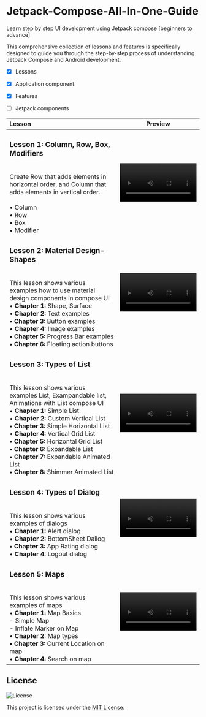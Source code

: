 # Jetpack-Compose-All-In-One-Guide
Learn step by step UI development using Jetpack compose [beginners to advance]

This comprehensive collection of lessons and features is specifically designed to guide you through the step-by-step process of understanding Jetpack Compose and Android development.

- [x] Lessons 
- [x] Application component
- [x] Features
- [ ] Jetpack components


| Lesson                                                                                                                                                                                                                     | Preview                                               |
|:-----------------------------------------------------------------------------------------------------------------------------------------------------------------------------------------------------------------------------|------------------------------------------------------ |
| <h3><b>Lesson 1:</b> Column, Row, Box, Modifiers</h3><br/>Create Row that adds elements in horizontal order, and Column that adds elements in vertical order.<br><br> • Column<br>• Row<br>• Box<br>• Modifier<br>              | <video src ='https://github.com/myofficework000/Jetpack-Compose-All-In-One-Guide/assets/51234843/03fbcede-3637-4db6-8cc4-5944d5aa427e' width=200/>
| <h3><b>Lesson 2:</b> Material Design- Shapes </h3><br/> This lesson shows various examples how to use material design components in compose UI <br> • **Chapter 1:** Shape, Surface <br>• **Chapter 2:** Text examples<br> **• Chapter 3:** Button examples<br>• **Chapter 4:** Image examples<br> **• Chapter 5:** Progress Bar examples<br>  **• Chapter 6:** Floating action buttons<br>      | <video src ='https://github.com/myofficework000/Jetpack-Compose-All-In-One-Guide/assets/51234843/be92aef7-29c5-491a-954a-434d5f91b4cf' width=200/> 
| <h3><b>Lesson 3:</b> Types of List </h3><br/> This lesson shows various examples List, Exampandable list, Animations with List compose UI <br> • **Chapter 1:** Simple List <br>• **Chapter 2:** Custom Vertical List<br> **• Chapter 3:** Simple Horizontal List <br>• **Chapter 4:** Vertical Grid List<br> **• Chapter 5:** Horizontal Grid List <br>  **• Chapter 6:** Expandable List <br>  **• Chapter 7:** Expandable Animated List <br>  **• Chapter 8:** Shimmer Animated List <br>      | <video src ='https://github.com/myofficework000/Jetpack-Compose-All-In-One-Guide/assets/51234843/8408016d-e2e9-4f15-bafc-20c67fe18f69' width=200/> |
 | <h3><b>Lesson 4:</b> Types of Dialog </h3><br/> This lesson shows various examples of dialogs<br> • **Chapter 1:** Alert dialog <br>• **Chapter 2:** BottomSheet Dailog<br> **• Chapter 3:** App Rating dialog <br>• **Chapter 4:** Logout dialog <br> | <video src ='https://github.com/myofficework000/Jetpack-Compose-All-In-One-Guide/assets/51234843/65388bbe-ee12-4859-9168-5efdcc666bf5' width=200/> |
 | <h3><b>Lesson 5:</b> Maps </h3><br/> This lesson shows various examples of maps<br> • **Chapter 1:** Map Basics  <br>   - Simple Map<br> - Inflate Marker on Map<br> • **Chapter 2:** Map types<br> **• Chapter 3:** Current Location on map <br>• **Chapter 4:** Search on map <br> | <video src ='https://github.com/myofficework000/Jetpack-Compose-All-In-One-Guide/assets/51234843/be49a0d3-f563-4532-8634-ee5d3223f16d' width=200/> |

## License

![License](https://img.shields.io/badge/License-MIT-blue.svg)

This project is licensed under the [MIT License](LICENSE.md).
                                                                                                               


















